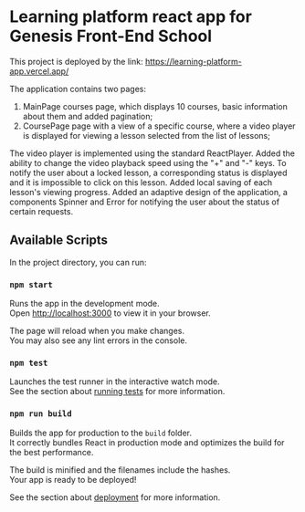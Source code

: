 # Learning platform react app for Genesis Front-End School

This project is deployed by the link:
https://learning-platform-app.vercel.app/

The application contains two pages:

1) MainPage courses page, which displays 10 courses, basic information about them and added pagination;
2) CoursePage page with a view of a specific course, where a video player is displayed for viewing a lesson selected from the list of lessons;

The video player is implemented using the standard ReactPlayer. Added the ability to change the video playback speed using the "+" and "-" keys.
To notify the user about a locked lesson, a corresponding status is displayed and it is impossible to click on this lesson.
Added local saving of each lesson's viewing progress.
Added an adaptive design of the application, a components Spinner and Error for notifying the user about the status of certain requests.

## Available Scripts

In the project directory, you can run:

### `npm start`

Runs the app in the development mode.\
Open [http://localhost:3000](http://localhost:3000) to view it in your browser.

The page will reload when you make changes.\
You may also see any lint errors in the console.

### `npm test`

Launches the test runner in the interactive watch mode.\
See the section about [running tests](https://facebook.github.io/create-react-app/docs/running-tests) for more information.

### `npm run build`

Builds the app for production to the `build` folder.\
It correctly bundles React in production mode and optimizes the build for the best performance.

The build is minified and the filenames include the hashes.\
Your app is ready to be deployed!

See the section about [deployment](https://facebook.github.io/create-react-app/docs/deployment) for more information.

